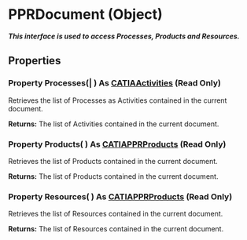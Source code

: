 # PPRDocument (Object)

**_This interface is used to access Processes, Products and Resources._**

## Properties

### Property **Processes**(| ) As [CATIAActivities](../DMAPSInterfaces/interface_Activities_22374.md) (Read Only)

   Retrieves the list of Processes as Activities contained in the current document.

**Returns:**      The list of Activities contained in the current document.  
### Property **Products**( ) As [CATIAPPRProducts](../PPRInterfaces/interface_PPRProducts_26022.md) (Read Only)

   Retrieves the list of Products contained in the current document.

**Returns:**      The list of Products contained in the current document.  
### Property **Resources**( ) As [CATIAPPRProducts](../PPRInterfaces/interface_PPRProducts_26022.md) (Read Only)

   Retrieves the list of Resources contained in the current document.

**Returns:**      The list of Resources contained in the current document.